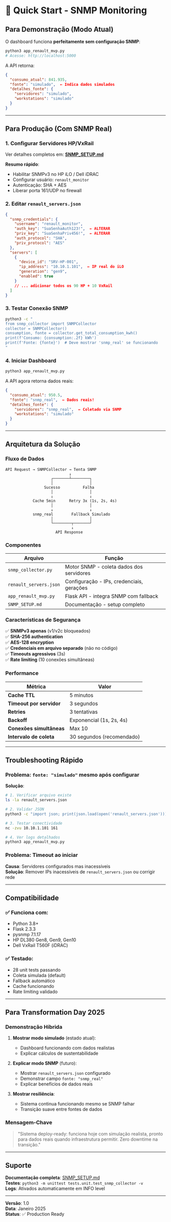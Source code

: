 # 🚀 Quick Start - SNMP Monitoring

## Para Demonstração (Modo Atual)

O dashboard funciona **perfeitamente sem configuração SNMP**:

```bash
python3 app_renault_mvp.py
# Acesse: http://localhost:5000
```

A API retorna:
```json
{
  "consumo_atual": 841.935,
  "fonte": "simulado",  ← Indica dados simulados
  "detalhes_fonte": {
    "servidores": "simulado",
    "workstations": "simulado"
  }
}
```

---

## Para Produção (Com SNMP Real)

### 1. Configurar Servidores HP/VxRail

Ver detalhes completos em: **[SNMP_SETUP.md](SNMP_SETUP.md)**

**Resumo rápido**:
- Habilitar SNMPv3 no HP iLO / Dell iDRAC
- Configurar usuário: `renault_monitor`
- Autenticação: SHA + AES
- Liberar porta 161/UDP no firewall

### 2. Editar `renault_servers.json`

```json
{
  "snmp_credentials": {
    "username": "renault_monitor",
    "auth_key": "SuaSenhaAuth123!",  ← ALTERAR
    "priv_key": "SuaSenhaPriv456!",  ← ALTERAR
    "auth_protocol": "SHA",
    "priv_protocol": "AES"
  },
  "servers": [
    {
      "device_id": "SRV-HP-001",
      "ip_address": "10.10.1.101",  ← IP real do iLO
      "generation": "gen9",
      "enabled": true
    }
    // ... adicionar todos os 90 HP + 10 VxRail
  ]
}
```

### 3. Testar Conexão SNMP

```bash
python3 -c "
from snmp_collector import SNMPCollector
collector = SNMPCollector()
consumption, fonte = collector.get_total_consumption_kwh()
print(f'Consumo: {consumption:.2f} kWh')
print(f'Fonte: {fonte}')  # Deve mostrar 'snmp_real' se funcionando
"
```

### 4. Iniciar Dashboard

```bash
python3 app_renault_mvp.py
```

A API agora retorna dados reais:
```json
{
  "consumo_atual": 950.5,
  "fonte": "snmp_real",  ← Dados reais!
  "detalhes_fonte": {
    "servidores": "snmp_real",  ← Coletado via SNMP
    "workstations": "simulado"
  }
}
```

---

## Arquitetura da Solução

### Fluxo de Dados

```
API Request → SNMPCollector → Tenta SNMP
                            ↓
                    ┌───────┴────────┐
                    │                │
                 Sucesso          Falha
                    │                │
                    ↓                ↓
            Cache 5min      Retry 3x (1s, 2s, 4s)
                    │                │
                    ↓                ↓
            snmp_real        Fallback Simulado
                    │                │
                    └────────┬───────┘
                             ↓
                      API Response
```

### Componentes

| Arquivo | Função |
|---------|--------|
| `snmp_collector.py` | Motor SNMP - coleta dados dos servidores |
| `renault_servers.json` | Configuração - IPs, credenciais, gerações |
| `app_renault_mvp.py` | Flask API - integra SNMP com fallback |
| `SNMP_SETUP.md` | Documentação - setup completo |

### Características de Segurança

✅ **SNMPv3 apenas** (v1/v2c bloqueados)  
✅ **SHA-256 authentication**  
✅ **AES-128 encryption**  
✅ **Credenciais em arquivo separado** (não no código)  
✅ **Timeouts agressivos** (3s)  
✅ **Rate limiting** (10 conexões simultâneas)  

### Performance

| Métrica | Valor |
|---------|-------|
| **Cache TTL** | 5 minutos |
| **Timeout por servidor** | 3 segundos |
| **Retries** | 3 tentativas |
| **Backoff** | Exponencial (1s, 2s, 4s) |
| **Conexões simultâneas** | Max 10 |
| **Intervalo de coleta** | 30 segundos (recomendado) |

---

## Troubleshooting Rápido

### Problema: `fonte: "simulado"` mesmo após configurar

**Solução**:
```bash
# 1. Verificar arquivo existe
ls -la renault_servers.json

# 2. Validar JSON
python3 -c "import json; print(json.load(open('renault_servers.json')))"

# 3. Testar conectividade
nc -zvu 10.10.1.101 161

# 4. Ver logs detalhados
python3 app_renault_mvp.py
```

### Problema: Timeout ao iniciar

**Causa**: Servidores configurados mas inacessíveis  
**Solução**: Remover IPs inacessíveis de `renault_servers.json` ou corrigir rede

---

## Compatibilidade

### ✅ Funciona com:
- Python 3.8+
- Flask 2.3.3
- pysnmp 7.1.17
- HP DL380 Gen8, Gen9, Gen10
- Dell VxRail T560F (iDRAC)

### ✅ Testado:
- 28 unit tests passando
- Coleta simulada (default)
- Fallback automático
- Cache funcionando
- Rate limiting validado

---

## Para Transformation Day 2025

### Demonstração Híbrida

1. **Mostrar modo simulado** (estado atual):
   - Dashboard funcionando com dados realistas
   - Explicar cálculos de sustentabilidade

2. **Explicar modo SNMP** (futuro):
   - Mostrar `renault_servers.json` configurado
   - Demonstrar campo `fonte: "snmp_real"`
   - Explicar benefícios de dados reais

3. **Mostrar resiliência**:
   - Sistema continua funcionando mesmo se SNMP falhar
   - Transição suave entre fontes de dados

### Mensagem-Chave

> "Sistema deploy-ready: funciona hoje com simulação realista, pronto para dados reais quando infraestrutura permitir. Zero downtime na transição."

---

## Suporte

**Documentação completa**: [SNMP_SETUP.md](SNMP_SETUP.md)  
**Testes**: `python3 -m unittest tests.unit.test_snmp_collector -v`  
**Logs**: Ativados automaticamente em INFO level

---

**Versão**: 1.0  
**Data**: Janeiro 2025  
**Status**: ✅ Production Ready
